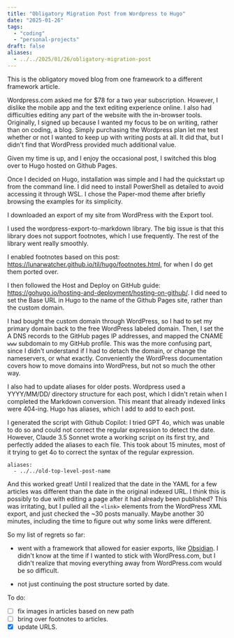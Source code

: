 ```yaml
---
title: "Obligatory Migration Post from Wordpress to Hugo"
date: "2025-01-26"
tags:
  - "coding"
  - "personal-projects"
draft: false
aliases:
  - ../../2025/01/26/obligatory-migration-post
---
```


This is the obligatory moved blog from one framework to a different framework article.

Wordpress.com asked me for $78 for a two year subscription. However, I dislike the mobile app and the text editing experience online. I also had difficulties editing any part of the website with the in-browser tools. Originally, I signed up because I wanted my focus to be on writing, rather than on coding, a blog. Simply purchasing the Wordpress plan let me test whether or not I wanted to keep up with writing posts at all. It did that, but I didn't find that WordPress provided much additional value.

Given my time is up, and I enjoy the occasional post, I switched this blog over to Hugo hosted on Github Pages.

Once I decided on Hugo, installation was simple and I had the quickstart up from the command line. I did need to install PowerShell as detailed to avoid accessing it through WSL. I chose the Paper-mod theme after briefly browsing the examples for its simplicity.

I downloaded an export of my site from WordPress with the Export tool.

I used the wordpress-export-to-markdown library. The big issue is that this library does not support footnotes, which I use frequently. The rest of the library went really smoothly.

I enabled footnotes based on this post: https://lunarwatcher.github.io/til/hugo/footnotes.html, for when I do get them ported over.

I then followed the Host and Deploy on GitHub guide: https://gohugo.io/hosting-and-deployment/hosting-on-github/. I did need to set the Base URL in Hugo to the name of the Github Pages site, rather than the custom domain.

I had bought the custom domain through WordPress, so I had to set my primary domain back to the free WordPress labeled domain. Then, I set the A DNS records to the GitHub pages IP addresses, and mapped the CNAME `www` subdomain to my GitHub profile. This was the more confusing part, since I didn't understand if I had to detach the domain, or change the nameservers, or what exactly. Conveniently the WordPress documentation covers how to move domains into WordPress, but not so much the other way.

I also had to update aliases for older posts. Wordpress used a YYYY/MM/DD/ directory structure for each post, which I didn't retain when I completed the Markdown conversion. This meant that already indexed links were 404-ing. Hugo has aliases, which I add to add to each post.

I generated the script with Github Copilot: I tried GPT 4o, which was unable to do so and could not correct the regular expression to detect the date. However, Claude 3.5 Sonnet wrote a working script on its first try, and perfectly added the aliases to each file. This took about 15 minutes, most of it trying to get 4o to correct the syntax of the regular expression.

```
aliases:
  - ../../old-top-level-post-name
```

And this worked great! Until I realized that the date in the YAML for a few articles was different than the date in the original indexed URL. I think this is possibly to due with editing a page after it had already been published? This was irritating, but I pulled all the `<link>` elements from the WordPress XML export, and just checked the ~30 posts manually. Maybe another 30 minutes, including the time to figure out why some links were different.

So my list of regrets so far:

- went with a framework that allowed for easier exports, like [Obsidian](https://obsidian.md/). I didn't know at the time if I wanted to stick with WordPress.com, but I didn't realize that moving everything away from WordPress.com would be so difficult.

- not just continuing the post structure sorted by date.

To do:

- [ ] fix images in articles based on new path
- [ ] bring over footnotes to articles.
- [x] update URLS.
